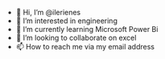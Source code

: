 - 👋 Hi, I’m @ilerienes
- 👀 I’m interested in engineering
- 🌱 I’m currently learning Microsoft Power Bi
- 💞️ I’m looking to collaborate on excel
- 📫 How to reach me via my email address

<!---
ilerienes/ilerienes is a ✨ special ✨ repository because its `README.md` (this file) appears on your GitHub profile.
You can click the Preview link to take a look at your changes.
--->
